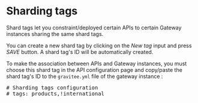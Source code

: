 # Sharding tags

Shard tags let you constraint/deployed certain APIs to certain Gateway instances sharing the same shard tags.

You can create a new shard tag by clicking on the *New tag* input and press *SAVE* button. 
A shard tag's ID will be automatically created.

To make the association between APIs and Gateway instances, 
you must choose this shard tag in the API configuration page and copy/paste the shard tag's ID to the `gravitee.yml` file of the gateway instance : 

<pre>
# Sharding tags configuration
# tags: products,!international
</pre>
